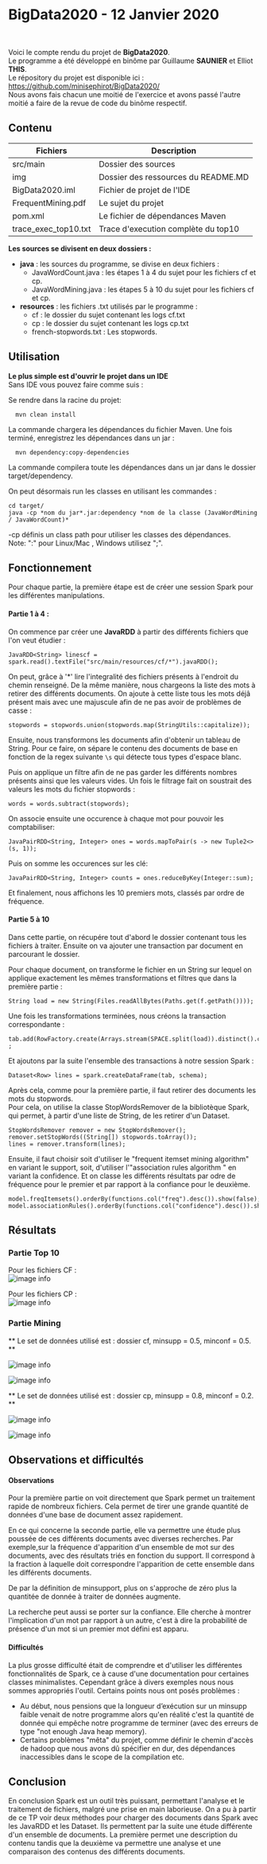 # BigData2020 - 12 Janvier 2020

<br>

Voici le compte rendu du projet de **BigData2020**.<br>
Le programme a été développé en binôme par Guillaume **SAUNIER** et Elliot **THIS**. <br>
Le répository du projet est disponible ici : https://github.com/minisephirot/BigData2020/  <br>
Nous avons fais chacun une moitié de l'exercice et avons passé l'autre moitié a faire de la revue de code du binôme respectif.


## Contenu

|        Fichiers        |Description                          
|----------------|-------------------------------|
|   src/main         |            Dossier des sources
|img          |Dossier des ressources du README.MD
|BigData2020.iml          |Fichier de projet de l'IDE         
|FrequentMining.pdf          |Le sujet du projet
|pom.xml          |Le fichier de dépendances Maven
|trace_exec_top10.txt          |Trace d'execution complète du top10

**Les sources se divisent en deux dossiers :**
- **java** : les sources du programme, se divise en deux fichiers :
  - JavaWordCount.java : les étapes 1 à 4 du sujet pour les fichiers cf et cp.
  - JavaWordMining.java : les étapes 5 à 10 du sujet pour les fichiers cf et cp.
- **resources** : les fichiers .txt utilisés par le programme :
  - cf : le dossier du sujet contenant les logs cf.txt
  - cp : le dossier du sujet contenant les logs cp.txt
  - french-stopwords.txt : Les stopwords.

## Utilisation

**Le plus simple est d'ouvrir le projet dans un IDE**<br> 
Sans IDE vous pouvez faire comme suis :

Se rendre dans la racine du projet:

      mvn clean install
La commande chargera les dépendances du fichier Maven.
Une fois terminé, enregistrez les dépendances dans un jar :

      mvn dependency:copy-dependencies
La commande compilera toute les dépendances dans un jar dans le dossier target/dependency.

On peut désormais run les classes en utilisant les commandes :

    cd target/
    java -cp *nom du jar*.jar:dependency *nom de la classe (JavaWordMining / JavaWordCount)*

-cp définis un class path pour utiliser les classes des dépendances.<br>
Note: ":" pour Linux/Mac , Windows utilisez ";".


## Fonctionnement
Pour chaque partie, la première étape est de créer une session Spark pour les différentes manipulations.

#### Partie 1 à 4 :

On commence par créer une **JavaRDD** à partir des différents fichiers que l'on veut étudier :

    JavaRDD<String> linescf = spark.read().textFile("src/main/resources/cf/*").javaRDD();

On peut, grâce à '*' lire l'integralité des fichiers présents à l'endroit du chemin renseigné.
De la  même manière, nous chargeons la liste des mots à retirer des différents documents. On ajoute à cette liste tous
les mots déjâ présent mais avec une majuscule afin de ne pas avoir de problèmes de casse :

    stopwords = stopwords.union(stopwords.map(StringUtils::capitalize));

Ensuite, nous transformons les documents afin d'obtenir un tableau de String. Pour ce faire, on sépare le contenu des documents de base
en fonction de la regex suivante `\s` qui détecte tous types d'espace blanc.

Puis on applique un filtre afin de ne pas garder les différents nombres présents ainsi que les valeurs vides. Un fois le filtrage fait on soustrait des valeurs les mots du fichier stopwords :

    words = words.subtract(stopwords);

On associe ensuite une occurence à chaque mot pour pouvoir les comptabiliser:

    JavaPairRDD<String, Integer> ones = words.mapToPair(s -> new Tuple2<>(s, 1));
Puis on somme les occurences sur les clé:
    
    JavaPairRDD<String, Integer> counts = ones.reduceByKey(Integer::sum);

Et finalement, nous affichons les 10 premiers mots, classés par ordre de fréquence.

#### Partie 5 à 10

Dans cette partie, on récupére tout d'abord le dossier contenant tous les fichiers à traiter.
Ensuite on va ajouter une transaction par document en parcourant le dossier. 

Pour chaque document, on transforme le fichier en un String sur lequel on applique exactement les mêmes transformations et filtres que dans la première partie :
    
    String load = new String(Files.readAllBytes(Paths.get(f.getPath())));

Une fois les transformations terminées, nous créons la transaction correspondante :

    tab.add(RowFactory.create(Arrays.stream(SPACE.split(load)).distinct().collect(Collectors.toList()))) ;

Et ajoutons par la suite l'ensemble des transactions à notre session Spark : 

    Dataset<Row> lines = spark.createDataFrame(tab, schema);
    
Après cela, comme pour la première partie, il faut retirer des documents les mots du stopwords.<br>
Pour cela, on utilise la classe StopWordsRemover de la bibliotèque Spark, qui permet, à partir d'une liste de String, de les retirer d'un Dataset.

    StopWordsRemover remover = new StopWordsRemover();
    remover.setStopWords((String[]) stopwords.toArray());
    lines = remover.transform(lines);
    
Ensuite, il faut choisir soit d'utiliser le "frequent itemset mining algorithm" en variant le support, soit, 
d'utiliser l'"association rules algorithm " en variant la confidence. Et on classe les différents résultats par
odre de fréquence pour le premier et par rapport à la confiance pour le deuxième.

    model.freqItemsets().orderBy(functions.col("freq").desc()).show(false);
    model.associationRules().orderBy(functions.col("confidence").desc()).show(false); 

## Résultats

### Partie Top 10
Pour les fichiers CF :<br>
![image info](./img/cftop10.png)

Pour les fichiers CP :<br>
![image info](./img/cptop10.png)

### Partie Mining

** Le set de données utilisé est : dossier cf, minsupp = 0.5, minconf = 0.5. **

![image info](./img/support05.png)

![image info](./img/confidence05.png)

** Le set de données utilisé est : dossier cp, minsupp = 0.8, minconf = 0.2. **

![image info](./img/support08.png)

![image info](./img/confidence02.png)


## Observations et difficultés

#### Observations

Pour la première partie on voit directement que Spark permet un traitement rapide de nombreux fichiers. Cela permet
de tirer une grande quantité de données d'une base de document assez rapidement.

En ce qui concerne la seconde partie, elle va permettre une étude plus poussée de ces différents documents avec diverses recherches. Par exemple,sur la fréquence d'apparition d'un ensemble de mot sur des documents, avec des résultats triés en fonction du support. Il correspond à la fraction à laquelle doit correspondre l'apparition de cette ensemble dans les différents documents.

De par la définition de minsupport, plus on s'approche de zéro plus la quantitée de donnée à traiter de données augmente.

La recherche peut aussi se porter sur la confiance. Elle cherche à montrer l'implication d'un mot par rapport à un autre, c'est à dire la probabilité de présence d'un mot si un premier mot défini est apparu.

#### Difficultés

La plus grosse difficulté était de comprendre et d'utiliser les différentes fonctionnalités de Spark, ce à cause d'une documentation pour certaines classes minimalistes. Cependant grâce à divers exemples nous nous sommes appropriés l'outil. 
Certains points nous ont posés problèmes :
* Au début, nous pensions que la longueur d’exécution sur un minsupp faible venait de notre programme alors qu'en réalité c'est la quantité de donnée qui empêche notre programme de terminer (avec des erreurs de type "not enough Java heap memory).
* Certains problèmes "mêta" du projet, comme définir le chemin d'accès de hadoop que nous avons dû spécifier en dur, des dépendances inaccessibles dans le scope de la compilation etc.

## Conclusion

En conclusion Spark est un outil très puissant, permettant l'analyse et le traitement de fichiers, malgré une prise en main laborieuse. On a pu à partir de ce TP voir deux méthodes pour charger des documents dans Spark avec les JavaRDD et les Dataset. Ils permettent par la suite une étude différente d'un ensemble de documents. La première permet une description du contenu tandis que la deuxième va permettre une analyse et une comparaison des contenus des différents documents.
